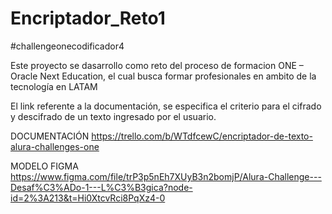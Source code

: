 # Encriptador_Reto1

 #challengeonecodificador4
 
 Este proyecto se dasarrollo como reto del proceso de formacion ONE – Oracle Next Education, el cual busca formar profesionales en ambito de la tecnología en LATAM

El link referente a la documentación, se especifica el criterio para el cifrado y descifrado de un texto ingresado por el usuario.

DOCUMENTACIÓN 
https://trello.com/b/WTdfcewC/encriptador-de-texto-alura-challenges-one

MODELO FIGMA
https://www.figma.com/file/trP3p5nEh7XUyB3n2bomjP/Alura-Challenge---Desaf%C3%ADo-1---L%C3%B3gica?node-id=2%3A213&t=Hi0XtcvRci8PqXz4-0
